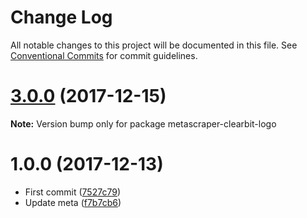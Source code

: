 # Change Log

All notable changes to this project will be documented in this file.
See [Conventional Commits](https://conventionalcommits.org) for commit guidelines.

<a name="3.0.0"></a>
# [3.0.0](https://github.com/microlinkhq/metascraper-clearbit-logo/compare/2.0.0...3.0.0) (2017-12-15)




**Note:** Version bump only for package metascraper-clearbit-logo

<a name="1.0.0"></a>
# 1.0.0 (2017-12-13)

* First commit ([7527c79](https://github.com/microlinkhq/metascraper-clearbit-logo/commit/7527c79))
* Update meta ([f7b7cb6](https://github.com/microlinkhq/metascraper-clearbit-logo/commit/f7b7cb6))

